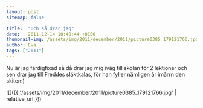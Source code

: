 ```yaml
---
layout: post
sitemap: false

title:  "Och så drar jag"
date:   2011-12-14 10:40:44 +0100
thumbnail-img: /assets/img/2011/december/2011/picture0385_179121766.jpg
author: Eva
tags: ["2011"]
---
```


Nu är jag färdigfixad så då drar jag mig iväg till skolan för 2 lektioner och sen drar jag till Freddes släktkalas, för han fyller nämligen år imårrn den skiten:)

![]({{ '/assets/img/2011/december/2011/picture0385_179121766.jpg'  | relative_url }})

